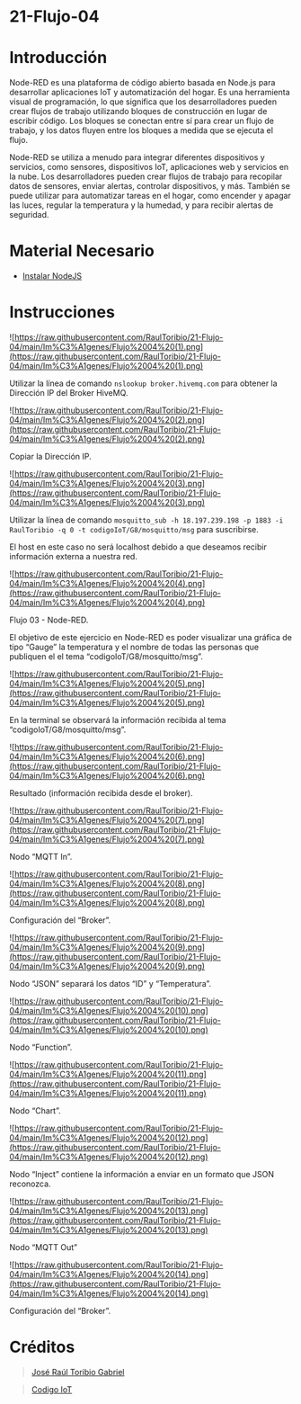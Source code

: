 # 21-Flujo-04

# Introducción

Node-RED es una plataforma de código abierto basada en Node.js para desarrollar aplicaciones IoT y automatización del hogar. Es una herramienta visual de programación, lo que significa que los desarrolladores pueden crear flujos de trabajo utilizando bloques de construcción en lugar de escribir código. Los bloques se conectan entre sí para crear un flujo de trabajo, y los datos fluyen entre los bloques a medida que se ejecuta el flujo.

Node-RED se utiliza a menudo para integrar diferentes dispositivos y servicios, como sensores, dispositivos IoT, aplicaciones web y servicios en la nube. Los desarrolladores pueden crear flujos de trabajo para recopilar datos de sensores, enviar alertas, controlar dispositivos, y más. También se puede utilizar para automatizar tareas en el hogar, como encender y apagar las luces, regular la temperatura y la humedad, y para recibir alertas de seguridad.

# Material Necesario

- [Instalar NodeJS](https://github.com/RaulToribio/13-Instalar-NodeJS)

# Instrucciones

![https://raw.githubusercontent.com/RaulToribio/21-Flujo-04/main/Im%C3%A1genes/Flujo%2004%20(1).png](https://raw.githubusercontent.com/RaulToribio/21-Flujo-04/main/Im%C3%A1genes/Flujo%2004%20(1).png)

Utilizar la línea de comando `nslookup broker.hivemq.com` para obtener la Dirección IP del Broker HiveMQ.

![https://raw.githubusercontent.com/RaulToribio/21-Flujo-04/main/Im%C3%A1genes/Flujo%2004%20(2).png](https://raw.githubusercontent.com/RaulToribio/21-Flujo-04/main/Im%C3%A1genes/Flujo%2004%20(2).png)

Copiar la Dirección IP.

![https://raw.githubusercontent.com/RaulToribio/21-Flujo-04/main/Im%C3%A1genes/Flujo%2004%20(3).png](https://raw.githubusercontent.com/RaulToribio/21-Flujo-04/main/Im%C3%A1genes/Flujo%2004%20(3).png)

Utilizar la línea de comando `mosquitto_sub -h 18.197.239.198 -p 1883 -i RaulToribio -q 0 -t codigoIoT/G8/mosquitto/msg` para suscribirse.

El host en este caso no será localhost debido a que deseamos recibir información externa a nuestra red.

![https://raw.githubusercontent.com/RaulToribio/21-Flujo-04/main/Im%C3%A1genes/Flujo%2004%20(4).png](https://raw.githubusercontent.com/RaulToribio/21-Flujo-04/main/Im%C3%A1genes/Flujo%2004%20(4).png)

Flujo 03 - Node-RED.

El objetivo de este ejercicio en Node-RED es poder visualizar una gráfica de tipo “Gauge” la temperatura y el nombre de todas las personas que publiquen el el tema “codigoIoT/G8/mosquitto/msg”.

![https://raw.githubusercontent.com/RaulToribio/21-Flujo-04/main/Im%C3%A1genes/Flujo%2004%20(5).png](https://raw.githubusercontent.com/RaulToribio/21-Flujo-04/main/Im%C3%A1genes/Flujo%2004%20(5).png)

En la terminal se observará la información recibida al tema “codigoIoT/G8/mosquitto/msg”.

![https://raw.githubusercontent.com/RaulToribio/21-Flujo-04/main/Im%C3%A1genes/Flujo%2004%20(6).png](https://raw.githubusercontent.com/RaulToribio/21-Flujo-04/main/Im%C3%A1genes/Flujo%2004%20(6).png)

Resultado (información recibida desde el broker).

![https://raw.githubusercontent.com/RaulToribio/21-Flujo-04/main/Im%C3%A1genes/Flujo%2004%20(7).png](https://raw.githubusercontent.com/RaulToribio/21-Flujo-04/main/Im%C3%A1genes/Flujo%2004%20(7).png)

Nodo “MQTT In”.

![https://raw.githubusercontent.com/RaulToribio/21-Flujo-04/main/Im%C3%A1genes/Flujo%2004%20(8).png](https://raw.githubusercontent.com/RaulToribio/21-Flujo-04/main/Im%C3%A1genes/Flujo%2004%20(8).png)

Configuración del “Broker”.

![https://raw.githubusercontent.com/RaulToribio/21-Flujo-04/main/Im%C3%A1genes/Flujo%2004%20(9).png](https://raw.githubusercontent.com/RaulToribio/21-Flujo-04/main/Im%C3%A1genes/Flujo%2004%20(9).png)

Nodo “JSON” separará los datos “ID” y “Temperatura”.

![https://raw.githubusercontent.com/RaulToribio/21-Flujo-04/main/Im%C3%A1genes/Flujo%2004%20(10).png](https://raw.githubusercontent.com/RaulToribio/21-Flujo-04/main/Im%C3%A1genes/Flujo%2004%20(10).png)

Nodo “Function”.

![https://raw.githubusercontent.com/RaulToribio/21-Flujo-04/main/Im%C3%A1genes/Flujo%2004%20(11).png](https://raw.githubusercontent.com/RaulToribio/21-Flujo-04/main/Im%C3%A1genes/Flujo%2004%20(11).png)

Nodo “Chart”.

![https://raw.githubusercontent.com/RaulToribio/21-Flujo-04/main/Im%C3%A1genes/Flujo%2004%20(12).png](https://raw.githubusercontent.com/RaulToribio/21-Flujo-04/main/Im%C3%A1genes/Flujo%2004%20(12).png)

Nodo “Inject” contiene la información a enviar en un formato que JSON reconozca.

![https://raw.githubusercontent.com/RaulToribio/21-Flujo-04/main/Im%C3%A1genes/Flujo%2004%20(13).png](https://raw.githubusercontent.com/RaulToribio/21-Flujo-04/main/Im%C3%A1genes/Flujo%2004%20(13).png)

Nodo “MQTT Out”

![https://raw.githubusercontent.com/RaulToribio/21-Flujo-04/main/Im%C3%A1genes/Flujo%2004%20(14).png](https://raw.githubusercontent.com/RaulToribio/21-Flujo-04/main/Im%C3%A1genes/Flujo%2004%20(14).png)

Configuración del “Broker”.

# Créditos

> [José Raúl Toribio Gabriel](https://github.com/RaulToribio)
> 

> [Codigo IoT](https://github.com/codigo-iot)
>